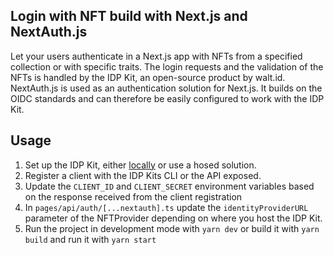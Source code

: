 ## Login with NFT build with Next.js and NextAuth.js

Let your users authenticate in a Next.js app with NFTs from a specified collection or with specific traits.
The login requests and the validation of the NFTs is handled by the IDP Kit, an open-source product by walt.id.
NextAuth.js is used as an authentication solution for Next.js. It builds on the OIDC standards and can therefore
be easily configured to work with the IDP Kit.


## Usage
1. Set up the IDP Kit, either [locally](https://docs.walt.id/v/idpkit/getting-started/cli) or use a hosed solution.
2. Register a client with the IDP Kits CLI or the API exposed.
3. Update the `CLIENT_ID` and `CLIENT_SECRET` environment variables based on the response received from the client
registration
4. In `pages/api/auth/[...nextauth].ts` update the `identityProviderURL` parameter of the NFTProvider
depending on where you host the IDP Kit.
5. Run the project in development mode with `yarn dev` or build it with `yarn build` and run it with `yarn start`
